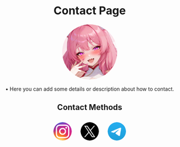 <h1 style="font-size: 30px; text-align: center;">Contact Page</h1>

<p style="text-align: center;">
    <img src="https://raw.githubusercontent.com/KissmeBro/KissmeBro/refs/heads/main/profile.png" alt="Profile" style="width: 150px; height: auto; border-radius: 50%;"/>
</p>

<p style="text-align: center;">• Here you can add some details or description about how to contact.</p>

<h2 style="text-align: center;">Contact Methods</h2>
<div style="text-align: center; white-space: nowrap;">
    <p style="display: inline-block; margin: 10px;">
        <a href="https://www.instagram.com/kissme.log" target="_blank">
            <img src="https://raw.githubusercontent.com/KissmeBro/KissmeBro/refs/heads/main/instagram.png" alt="Instagram" style="width: 50px; height: auto; border-radius: 50%;"/>
        </a>
    </p>
    <p style="display: inline-block; margin: 10px;">
        <a href="https://x.com/silentAw" target="_blank">
            <img src="https://raw.githubusercontent.com/KissmeBro/KissmeBro/refs/heads/main/x.png" alt="X" style="width: 50px; height: auto; border-radius: 50%;"/>
        </a>
    </p>
    <p style="display: inline-block; margin: 10px;">
        <a href="https://t.me/silentAw" target="_blank">
            <img src="https://raw.githubusercontent.com/KissmeBro/KissmeBro/refs/heads/main/telegram.png" alt="Telegram" style="width: 50px; height: auto; border-radius: 50%;"/>
        </a>
    </p>
</div>
